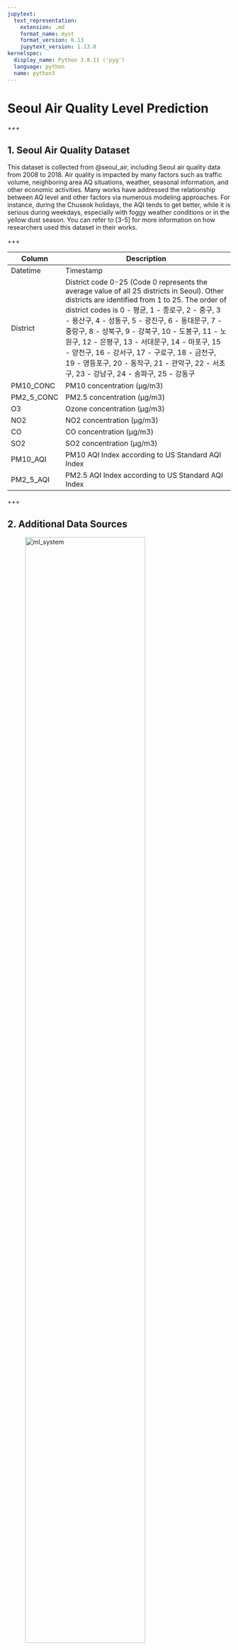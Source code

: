 ```yaml
---
jupytext:
  text_representation:
    extension: .md
    format_name: myst
    format_version: 0.13
    jupytext_version: 1.13.8
kernelspec:
  display_name: Python 3.8.11 ('pyg')
  language: python
  name: python3
---
```


# Seoul Air Quality Level Prediction

+++

## 1. Seoul Air Quality Dataset

This dataset is collected from @seoul_air, including Seoul air quality data from 2008 to 2018. Air quality is impacted by many factors such as traffic volume, neighboring area AQ situations, weather, seasonal information, and other economic activities. Many works have addressed the relationship between AQ level and other factors via numerous modeling approaches. For instance, during the Chuseok holidays, the AQI tends to get better, while it is serious during weekdays, especially with foggy weather conditions or in the yellow dust season. You can refer to [3-5] for more information on how researchers used this dataset in their works. 

+++

| Column | Description |
|---------|---------|
| Datetime | Timestamp |
| District | District code 0-25 (Code 0 represents the average value of all 25 districts in Seoul). Other districts are identified from 1 to 25.  The order of district codes is 0 - 평균, 1 - 종로구, 2 - 중구, 3 - 용산구, 4 - 성동구, 5 - 광진구, 6 - 동대문구, 7 - 중랑구, 8 - 성북구, 9 - 강북구, 10 - 도봉구, 11 - 노원구, 12 - 은평구, 13 - 서대문구, 14 - 마포구, 15 - 양천구, 16 - 강서구, 17 - 구로구, 18 - 금천구, 19 - 영등포구, 20 - 동작구, 21 - 관악구, 22 - 서초구, 23 - 강남구, 24 - 송파구, 25 - 강동구 |
| PM10_CONC | PM10 concentration (µg/m3) |
| PM2_5_CONC | PM2.5 concentration (µg/m3) |
|O3         | Ozone concentration (µg/m3) |
| NO2 | NO2 concentration (µg/m3) |
| CO | CO concentration (µg/m3) |
| SO2 | SO2 concentration (µg/m3) |
| PM10_AQI | PM10 AQI Index according to US Standard AQI Index |
| PM2_5_AQI | PM2.5 AQI Index according to US Standard AQI Index |

+++

## 2. Additional Data Sources
<figure>
<img src="./_images/ml_system.png" alt="ml_system" width="80%" height="80%">
<figcaption>Image Source From https://proceedings.neurips.cc/paper/2015/file/86df7dcfd896fcaf2674f757a2463eba-Paper.pdf</figcaption>
</figure>

As the figure shows, we spend most of the time on data collection, cleansing, and pre-processing. Only a small amount of time is for machine learning model development. To increase the accuracy of models, we must try to find additional data to verify our hypotheses.

### 2.1 Weather Data

<figure>
<img width="500px" src="./_images/seoul_weather.png" alt="ml_system" width="80%" height="80%">
<figcaption>Seoul Weather from worldweatheronline.com</figcaption>
</figure>

Many researches have pointed out that air quality level relates to weather conditions. For instance, AQ levels get better after a heavy rain, or it usually gets worse during the winter season. For more information, please check out reference papers.

### 2.2 Holiday Information

<figure>
<img width="500px" src="./_images/holiday.png" alt="ml_system" width="80%" height="80%">
<figcaption>Seoul Holidays from timeanddata.com</figcaption>
</figure>

Similar to weather data, we can collect holiday information from websites like timeanddata.com. 

+++

## 3. Data Pre-processing

```{code-cell} ipython3
import pandas as pd
import numpy as np
```

### 3.1 Data loading

As the original Seoul AQ dataset contains 25 information of 25 districts, it's too large for this example. Therefore, we only work with the overall AQ dataset only. In short, we extract city-level air quality data from the original dataset.

```{code-cell} ipython3
seoul_air = pd.read_csv('/home/alexbui/workspace/HandbookForDatascience/notebooks/data/seoul_air_avg.csv')
```

```{code-cell} ipython3
seoul_air
```

### 3.2 Check missing values 

```{code-cell} ipython3
for c in seoul_air.columns:
    print(c, seoul_air[c].isnull().sum())
```

```{code-cell} ipython3
import seaborn as sns
import matplotlib.pyplot as plt
```

### 3.3 Check outlier values

```{code-cell} ipython3
def check_outliners(seoul_air, c):
    col = seoul_air.loc[:,c]
    abs_skew = col.skew()
    mean_v = col.mean()
    median_v = col.median()
    q3 = np.nanpercentile(col, 75)
    q1 = np.nanpercentile(col, 25)
    iqr = (q3 - q1) * 1.5
    ceiling = iqr + q3
    # floor = q1 - iqr 
    # col[(col > ceiling) | (col < floor)]
    print("num of outlier", c, col[col > ceiling].count())
    if abs_skew > 1:
        col[col > ceiling] = median_v
    else:
        col[col > ceiling] = mean_v    
```

```{code-cell} ipython3
for c in seoul_air.columns[1:7]:
    check_outliners(seoul_air, c)
```

### 3.4 Plotting

+++

***Plot correlation to first understand feature interactions***

```{code-cell} ipython3
corr = seoul_air.iloc[:,1:7].corr()
fix, ax = plt.subplots(figsize=(10,10))
sns.heatmap(corr)
plt.show()
```

***Align 1h to check correlation with previous hour***

```{code-cell} ipython3
align0 = seoul_air.iloc[:-1,1:7]
align0.columns = [c + "_m1" for c in align0.columns]
align1 = seoul_air.iloc[1:,1:7]
align = pd.concat([align1, align0], axis=1)
```

```{code-cell} ipython3
align_corr = align.corr()
fig, ax = plt.subplots(figsize=(10,10))
sns.heatmap(align_corr)
plt.show()
```

***Align 4h to check correlation with 4 hours ago***

```{code-cell} ipython3
align04 = seoul_air.iloc[:-4,1:7]
align04.columns = [c + "_m4" for c in align04.columns]
align14 = seoul_air.iloc[4:,1:7]
align4 = pd.concat([align14, align04], axis=1)
```

```{code-cell} ipython3
align_corr4 = align4.corr()
fig, ax = plt.subplots(figsize=(10,10))
sns.heatmap(align_corr4)
plt.show()
```

## 4. Model Construction

+++

## 5. Explain the Results

+++
